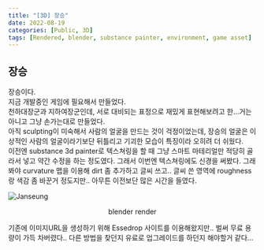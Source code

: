 ```yaml
---
title: "[3D] 장승"
date: 2022-08-19
categories: [Public, 3D]
tags: [Rendered, blender, substance painter, environment, game asset]
---
```


## 장승

장승이다.  
지금 개발중인 게임에 필요해서 만들었다.  
천하대장군과 지하여장군인데, 서로 대비되는 표정으로 재밌게 표현해보려고 한...거는 아니고 그냥 손가는대로 만들었다.  
아직 sculpting이 미숙해서 사람의 얼굴을 만드는 것이 걱정이었는데, 장승의 얼굴은 이상적인 사람의 얼굴이라기보단 뒤틀리고 기괴한 모습이 특징이라 오히려 더 쉬웠다.  
이전엔 substance 3d painter로 텍스쳐링을 할 때 그냥 스마트 마테리얼만 적당히 골라서 넣고 약간 수정을 하는 정도였다. 그래서 이번엔 텍스쳐링에도 신경을 써봤다. 그래봐야 curvature 맵을 이용해 dirt 좀 추가하고 글씨 쓰고.. 글씨 쓴 영역에 roughness랑 색감 좀 바꾼거 정도지만.. 아무튼 이전보단 많은 시간을 들였다.  

![Janseung](https://i.esdrop.com/d/f/GVmXMpARey/fGSeo4Xtri.png "blender render")
<center>blender render</center>



기존에 이미지URL을 생성하기 위해 Essedrop 사이트를 이용해왔지만.. 벌써 무료 용량이 가득 차버렸다.. 다른 방법을 찾던지 유료로 업그레이드를 하던지 해야할거 같다...  